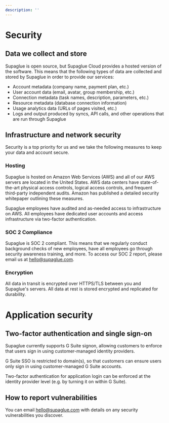 ```yaml
---
description: ''
---
```


# Security

## Data we collect and store
Supaglue is open source, but Supaglue Cloud provides a hosted version of the software. This means that the following types of data are collected and stored by Supaglue in order to provide our services:

- Account metadata (company name, payment plan, etc.)
- User account data (email, avatar, group membership, etc.)
- Connection metadata (task names, description, parameters, etc.)
- Resource metadata (database connection information)
- Usage analytics data (URLs of pages visited, etc.)
- Logs and output produced by syncs, API calls, and other operations that are run through Supaglue

## Infrastructure and network security
Security is a top priority for us and we take the following measures to keep your data and account secure.

### Hosting
Supaglue is hosted on Amazon Web Services (AWS) and all of our AWS servers are located in the United States. AWS data centers have state-of-the-art physical access controls, logical access controls, and frequent third-party independent audits. Amazon has published a detailed security whitepaper outlining these measures.

Supaglue employees have audited and as-needed access to infrastructure on AWS. All employees have dedicated user accounts and access infrastructure via two-factor authentication.

### SOC 2 Compliance
Supaglue is SOC 2 compliant. This means that we regularly conduct background checks of new employees, have all employees go through security awareness training, and more. To access our SOC 2 report, please email us at hello@supaglue.com.

### Encryption
All data in transit is encrypted over HTTPS/TLS between you and Supaglue's servers.
All data at rest is stored encrypted and replicated for durability.

# Application security

## Two-factor authentication and single sign-on
Supaglue currently supports G Suite signon, allowing customers to enforce that users sign in using customer-managed identity providers.

G Suite SSO is restricted to domain(s), so that customers can ensure users only sign in using customer-managed G Suite accounts.

Two-factor authentication for application login can be enforced at the identity provider level (e.g. by turning it on within G Suite).

## How to report vulnerabilities
You can email hello@supaglue.com with details on any security vulnerabilities you discover.
